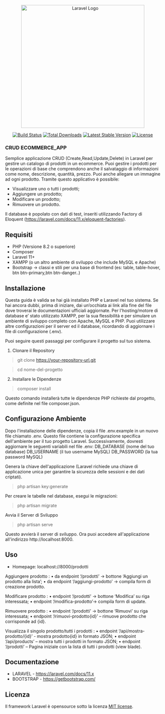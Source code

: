 <p align="center"><a href="https://laravel.com" target="_blank"><img src="https://raw.githubusercontent.com/laravel/art/master/logo-lockup/5%20SVG/2%20CMYK/1%20Full%20Color/laravel-logolockup-cmyk-red.svg" width="400" alt="Laravel Logo"></a></p>

<p align="center">
<a href="https://github.com/laravel/framework/actions"><img src="https://github.com/laravel/framework/workflows/tests/badge.svg" alt="Build Status"></a>
<a href="https://packagist.org/packages/laravel/framework"><img src="https://img.shields.io/packagist/dt/laravel/framework" alt="Total Downloads"></a>
<a href="https://packagist.org/packages/laravel/framework"><img src="https://img.shields.io/packagist/v/laravel/framework" alt="Latest Stable Version"></a>
<a href="https://packagist.org/packages/laravel/framework"><img src="https://img.shields.io/packagist/l/laravel/framework" alt="License"></a>
</p>

### CRUD ECOMMERCE_APP ###

Semplice applicazione CRUD (Create,Read,Update,Delete)  in Laravel per gestire un catalogo di prodotti in un ecommerce. Puoi gestire i prodotti per le operazioni di base che comprendono anche il salvataggio di informazioni come nome, descrizione, quantità, prezzo. Puoi anche allegare un immagine ad ogni prodotto.
Tramite questo applicativo è possibile:
-	Visualizzare uno o tutti i prodotti;
-	Aggiungere un prodotto;
-	Modificare un prodotto;
-	Rimuovere un prodotto.

Il database è popolato con dati di test, inseriti utilizzando Factory di Eloquent (https://laravel.com/docs/11.x/eloquent-factories).

## Requisiti

- PHP (Versione 8.2 o superiore)
- Composer
- Laravel 11+
- XAMPP (o un altro ambiente di sviluppo che include MySQL e Apache)
- Bootstrap -> classi e stili per una base di frontend (es: table, table-hover, btn btn-primary,btn btn-danger..)

## Installazione
Questa guida è valida se hai già installato PHP e Laravel nel tuo sistema. Se hai ancora dubbi, prima di iniziare, dai un’occhiata ai link alla fine del file dove troverai le documentazioni ufficiali aggiornate.
Per l'hosting/motore di database e’ stato utilizzato XAMPP, per la sua flessibilità e per simulare un ambiente di sviluppo completo con Apache, MySQL e PHP. Puoi utilizzare altre configurazioni per il server ed il database, ricordando di aggiornare i file di configurazione (.env).

Puoi seguire questi passaggi per configurare il progetto sul tuo sistema.

1.	Clonare il Repository
>git clone https://your-repository-url.git

>cd nome-del-progetto

2.	Installare le Dipendenze
>composer install

Questo comando installerà tutte le dipendenze PHP richieste dal progetto, come definite nel file composer.json.
 
 ## Configurazione Ambiente
Dopo l'installazione delle dipendenze, copia il file .env.example in un nuovo file chiamato .env. Questo file contiene la configurazione specifica dell'ambiente per il tuo progetto Laravel. 
Successivamente, dovresti aggiornare le seguenti variabili nel file .env:
DB_DATABASE (nome del tuo database)
DB_USERNAME (il tuo username MySQL)
DB_PASSWORD (la tua password MySQL)

Genera la chiave dell'applicazione (Laravel richiede una chiave di applicazione unica per garantire la sicurezza delle sessioni e dei dati criptati).
>php artisan key:generate

Per creare le tabelle nel database, esegui le migrazioni:
>php artisan migrate

Avvia il Server di Sviluppo
>php artisan serve

Questo avvierà il server di sviluppo. Ora puoi accedere all'applicazione all'indirizzo http://localhost:8000.

## Uso
- 	Homepage: localhost://8000/prodotti

Aggiungere prodotto :
•	da endpoint ‘/prodotti’ -> bottone ‘Aggiungi un prodotto alla lista’;
•	da endpoint ‘/aggiungi-prodotto’ -> compila form di creazione prodotto.

Modificare prodotto : 
•	endpoint ‘/prodotti’ -> bottone ‘Modifica’ su riga interessata;
•	endpoint ‘/modifica-prodotto’-> compila form di update.

Rimuovere prodotto :
•	endpoint ‘/prodotti’ -> bottone ‘Rimuovi’ su riga interessata;
•	endpoint ‘/rimuovi-prodotto{id}’ – rimuove prodotto che corrisponde ad {id}.

Visualizza il singolo prodotto/tutti i prodotti : 
•	endpoint  ‘/api/mostra-prodotto/{id}’ - mostra prodotto{id} in formato JSON;
•	endpoint ‘/api/products’ – mostra tutti i prodotti in formato JSON;
•	endpoint ‘/prodotti’ – Pagina iniziale con la lista di tutti i prodotti (view blade).

## Documentazione
-	LARAVEL - https://laravel.com/docs/11.x
-	BOOTSTRAP - https://getbootstrap.com/

## Licenza
Il framework Laravel è opensource sotto la licenza [MIT license](https://opensource.org/licenses/MIT).

